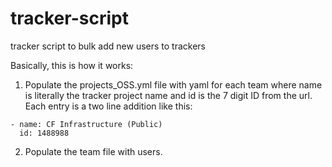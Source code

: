 # tracker-script
tracker script to bulk add new users to trackers

Basically, this is how it works:

1. Populate the projects_OSS.yml file with yaml for each team where name is literally the tracker project name and id is the 7 digit ID from the url.  Each entry is a two line addition like this:

```
- name: CF Infrastructure (Public)
  id: 1488988
```

2. Populate the team file with users.
